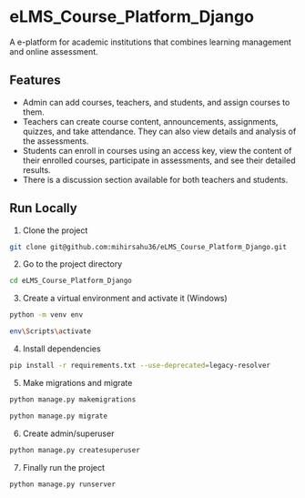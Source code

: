 # eLMS_Course_Platform_Django

A e-platform for academic institutions that combines learning management and online assessment.

## Features

- Admin can add courses, teachers, and students, and assign courses to them.
- Teachers can create course content, announcements, assignments, quizzes, and take attendance. They can also view details and analysis of the assessments.
- Students can enroll in courses using an access key, view the content of their enrolled courses, participate in assessments, and see their detailed results.
- There is a discussion section available for both teachers and students.

## Run Locally

1. Clone the project

```bash
git clone git@github.com:mihirsahu36/eLMS_Course_Platform_Django.git
```

2. Go to the project directory

```bash
cd eLMS_Course_Platform_Django
```

3. Create a virtual environment and activate it (Windows)

```bash
python -m venv env
```

```bash
env\Scripts\activate
```

4. Install dependencies

```bash
pip install -r requirements.txt --use-deprecated=legacy-resolver
```

5. Make migrations and migrate

```bash
python manage.py makemigrations
```

```bash
python manage.py migrate
```

6. Create admin/superuser

```bash
python manage.py createsuperuser
```

7. Finally run the project

```bash
python manage.py runserver
```

